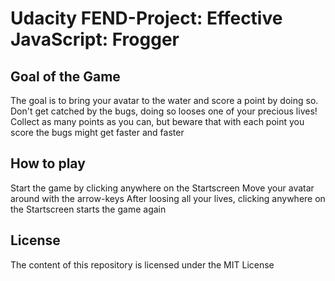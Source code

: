 # Udacity FEND-Project: Effective JavaScript: Frogger

## Goal of the Game
The goal is to bring your avatar to the water and score a point by doing so.
Don't get catched by the bugs, doing so looses one of your precious lives!
Collect as many points as you can, but beware that with each point you score the bugs might get faster and faster

## How to play
Start the game by clicking anywhere on the Startscreen
Move your avatar around with the arrow-keys
After loosing all your lives, clicking anywhere on the Startscreen starts the game again

## License
The content of this repository is licensed under the MIT License